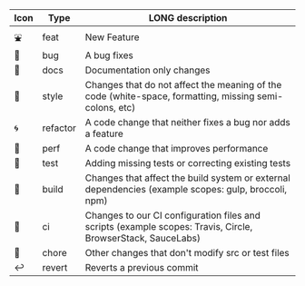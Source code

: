 | Icon | Type     | LONG description                                                                                             |
|------|----------|--------------------------------------------------------------------------------------------------------------|
| ⛲   | feat     | New Feature                                                                                                  |
| 🐛   | bug      | A bug fixes                                                                                                  |
| 📓   | docs     | Documentation only changes                                                                                   |
| 👗   | style    | Changes that do not affect the meaning of the code (white-space, formatting, missing semi-colons, etc)       |
| 🌀   | refactor | A code change that neither fixes a bug nor adds a feature                                                    |
| 🚅   | perf     | A code change that improves performance                                                                      |
| 🧪   | test     | Adding missing tests or correcting existing tests                                                            |
| 👷   | build    | Changes that affect the build system or external dependencies (example scopes: gulp, broccoli, npm)          |
| 🌊   | ci       | Changes to our CI configuration files and scripts (example scopes: Travis, Circle, BrowserStack, SauceLabs)  |
| 🧽   | chore    | Other changes that don't modify src or test files                                                            |
| ↩    | revert   | Reverts a previous commit                                                                                    |
